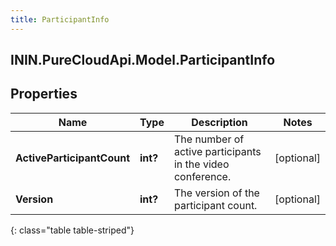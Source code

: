 ```yaml
---
title: ParticipantInfo
---
```

## ININ.PureCloudApi.Model.ParticipantInfo

## Properties

|Name | Type | Description | Notes|
|------------ | ------------- | ------------- | -------------|
| **ActiveParticipantCount** | **int?** | The number of active participants in the video conference. | [optional] |
| **Version** | **int?** | The version of the participant count. | [optional] |
{: class="table table-striped"}


